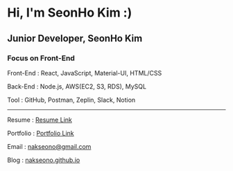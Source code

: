 # Hi, I'm SeonHo Kim :)

## Junior Developer, SeonHo Kim

### Focus on Front-End

Front-End : React, JavaScript, Material-UI, HTML/CSS

Back-End : Node.js, AWS(EC2, S3, RDS), MySQL

Tool : GitHub, Postman, Zeplin, Slack, Notion

---

Resume : [Resume Link](https://bit.ly/2GcjzEb)

Portfolio : [Portfolio Link](https://bit.ly/3nLcxYe)

Email : nakseono@gmail.com

Blog : [nakseono.github.io](nakseono.github.io)
